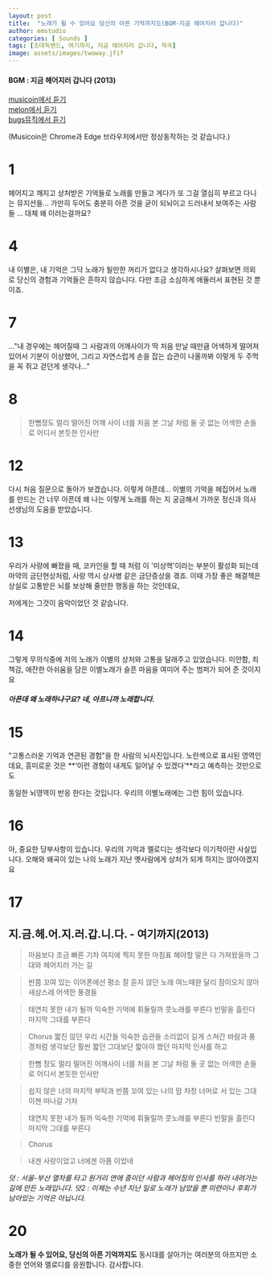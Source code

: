 ```yaml
---
layout: post
title:  "노래가 될 수 있어요 당신의 아픈 기억까지도(BGM-지금 헤어지러 갑니다)"
author: emstudio
categories: [ Sounds ]
tags: [조대득밴드, 여기까지, 지금 헤어지러 갑니다, 작곡]
image: assets/images/twoway.jfif
---
```



#### BGM : 지금 헤어지러 갑니다 (2013)

[musicoin에서 듣기](https://musicoin.org/embedded-player/0x48aaa4429656092608faf8d36501c1f59a7c863d)   
[melon에서 듣기](https://melon.do/MoZMupy8L)   
[bugs뮤직에서 듣기](https://music.bugs.co.kr/track/3316051)      

(Musicoin은 Chrome과 Edge 브라우저에서만 정상동작하는 것 같습니다.)


# 1

헤어지고 깨지고 상처받은 기억들로 노래를 만들고
게다가 또 그걸 열심히 부르고 다니는 뮤지션들...
가만히 두어도 충분히 아픈 것을 굳이 되뇌이고 드러내서 보여주는 사람들
... 대체 왜 이러는걸까요?


# 4

내 이별은, 내 기억은 그닥 노래가 될만한 꺼리가 없다고 생각하시나요?
살펴보면 의외로 당신의 경험과 기억들은 흔하지 않습니다.
다만 조금 소심하게 애둘러서 표현된 것 뿐이죠.


# 7

..."내 경우에는 헤어질때 그 사람과의 어깨사이가 딱 처음 만날 때만큼 어색하게 떨어져 있어서 기분이 이상했어, 그리고 자연스럽게 손을 잡는 습관이 나올까봐 이렇게 두 주먹을 꼭 쥐고 걷던게 생각나..."


# 8

> 한뼘정도 멀리 떨어진 어깨 사이
> 너를 처음 본 그날 처럼
> 둘 곳 없는 어색한 손들로
> 어디서 본듯한 인사만


# 12

다시 처음 질문으로 돌아가 보겠습니다.
이렇게 아픈데...
이별의 기억을 헤집어서 노래를 만드는 건 너무 아픈데
왜 나는 이렇게 노래를 하는 지 궁금해서 가까운 정신과 의사선생님의 도움을 받았습니다.


# 13

우리가 사랑에 빠졌을 때, 코카인을 할 때 처럼 이 '미상핵'이라는 부분이 활성화 되는데 마약의 금단현상처럼, 사랑 역시 상사병 같은 금단증상을 겪죠.
이때 가장 좋은 해결책은 상실로 고통받은 뇌를 보상해 줄만한 행동을 하는 것인데요,

저에게는 그것이 음악이었던 것 같습니다.


# 14

그렇게 무의식중에 저의 노래가 이별의 상처와 고통을 달래주고 있었습니다. 
미안함, 죄책감, 애잔한 아쉬움을 담은 이별노래가 슬픈 마음을 여미어 주는 범퍼가 되어 준 것이지요

##### **아픈데 왜 노래하냐구요? 네, 아프니까 노래합니다.**


# 15

"고통스러운 기억과 연관된 경험"을 한 사람의 뇌사진입니다.
노란색으로 표시된 영역인데요, 흥미로운 것은
**‘이런 경험이 내게도 일어날 수 있겠다’**라고 예측하는 것만으로도

동일한 뇌영역이 반응 한다는 것입니다.
우리의 이별노래에는 그런 힘이 있습니다.


# 16

아, 중요한 당부사항이 있습니다.
우리의 기억과 멜로디는 생각보다 이기적이란 사실입니다.
오해와 왜곡이 있는 나의 노래가 지난 옛사람에게 상처가 되게 하지는 않아야겠지요


# 17

## 지.금.헤.어.지.러.갑.니.다. - 여기까지(2013) 

> 마음보다 조금 빠른 기차
> 여지에 찍지 못한 마침표
> 해야할 말은 다 가져왔을까
> 그대와 헤어지러 가는 길

>반쯤 꼬여 있는 이어폰에선
>평소 잘 듣지 않던 노래
>여느때완 달리 잠이오지 않아
>새삼스레 어색한 풍경들

> 태연치 못한 내가 될까
> 익숙한 기억에 휘둘릴까
> 콧노래를 부른다 빈말을 흘린다
> 마지막 그대를 부른다

> Chorus
> 짧진 않던 우리 시간들 익숙한 습관들
> 소리없이 길게 스쳐간 바람과 풍경처럼
> 생각보단 훨씬 짧던 그대보단 짧아야 했던
> 마지막 인사를 하고

> 한뼘 정도 멀리 떨어진 어깨사이
> 너를 처음 본 그날 처럼
> 둘 곳 없는 어색한 손들로
> 어디서 본듯한 인사만

> 쉽지 않은 너의 마지막 부탁과
> 반쯤 꼬여 있는 나의 맘
> 차창 너머로 서 있는 그대
> 이젠 떠나갈 기차

> 태연치 못한 내가 될까
> 익숙한 기억에 휘둘릴까
> 콧노래를 부른다 빈말을 흘린다
> 마지막 그대를 부른다

> Chorus

> 내겐 사랑이었고
> 너에겐 아픔 이었네



_덧 : 서울-부산 열차를 타고 원거리 연애 중이던 사람과 헤어짐의 인사를 하러 내려가는 길에 만든 노래입니다._
_덧2 : 이제는 수년 지난 일로 노래가 남았을 뿐 미련이나 후회가 남아있는 기억은 아닙니다._


# 20

**노래가 될 수 있어요, 당신의 아픈 기억까지도**
동시대를 살아가는 여러분의 아프지만 소중한 언어와 멜로디를 응원합니다.
감사합니다.